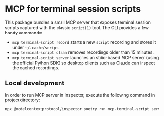 # MCP for terminal session scripts

This package bundles a small MCP server that exposes terminal session scripts captured with the classic `script(1)` tool. The CLI provides a few handy commands:

- `mcp-terminal-script record` starts a new `script` recording and stores it under `~/.cache/script`.
- `mcp-terminal-script clean` removes recordings older than 15 minutes.
- `mcp-terminal-script server` launches an stdio-based MCP server (using the official Python SDK) so desktop clients such as Claude can inspect the cached recordings.

## Local development

In order to run MCP server in Inspector, execute the following command in project directory:

```bash
npx @modelcontextprotocol/inspector poetry run mcp-terminal-script server
```